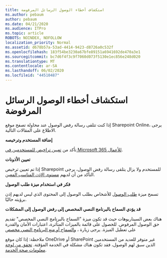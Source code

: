 ```yaml
---
title: استكشاف أخطاء الوصول الرسائل المرفوضة
ms.author: pebaum
author: pebaum
ms.date: 04/21/2020
ms.audience: ITPro
ms.topic: article
ROBOTS: NOINDEX, NOFOLLOW
localization_priority: Normal
ms.assetid: d678b57a-53ad-4414-9423-d8726a0c532f
ms.openlocfilehash: 183f54be3230a67bfe89151a6941692de470a3e1
ms.sourcegitcommit: bc7d6f4f3c9f7060d073f5130e1ec856e248d020
ms.translationtype: MT
ms.contentlocale: ar-SA
ms.lasthandoff: 06/02/2020
ms.locfileid: "44510487"
---
```

# <a name="troubleshoot-access-denied-messages"></a>استكشاف أخطاء الوصول الرسائل المرفوضة

إذا كنت تتلقى رسالة رفض الوصول عند محاولة تصفح موقع Sharepoint Online، يرجى الاطلاع على المقالات التالية.

**إضافة المستخدم وترخيصه**

تأكد من [تعيين تراخيص للمستخدمين في Microsoft 365 للأعمال](https://docs.microsoft.com/microsoft-365/admin/add-users/add-users).

**تعيين الأذونات**

إذا تم تعيين ترخيص Sharepoint للمستخدم ولا يزال يتلقى رسالة رفض الوصول، يرجى التأكد من أن لديهم [مستوى الإذن المناسب المعين](https://docs.microsoft.com/sharepoint/understanding-permission-levels).

**فكر في استخدام ميزة طلب الوصول**

تسمح ميزة [طلب الوصول](https://support.office.com/article/Set-up-and-manage-access-requests-94B26E0B-2822-49D4-929A-8455698654B3) للأشخاص بطلب الوصول إلى المحتوى الذي ليس لديهم إذن برؤيته حاليًا. 

**قد يؤدي السماح بالبرنامج النصي المخصص إلى رفض الوصول إلى المشكلات**

هناك بعض السيناريوهات حيث قد تكون ميزة "السماح بالبرنامج النصي المخصص" تقديم حق الوصول المرفوض. للحصول على قائمة بالميزات المتأثرة، اعتبارات الأمان والقدرة على تعطيل الميزة. يرجى زيارة ، [والسماح أو منع البرنامج النصي مخصص](https://docs.microsoft.com/sharepoint/allow-or-prevent-custom-script)

ملاحظة: إذا كان موقع OneDrive أو SharePoint غير متوفر للعديد من المستخدمين الذين سبق لهم الوصول، فقد تكون هناك مشكلة في الخدمة المؤقتة. [تحقق من لوحة معلومات صحة الخدمة](https://portal.office.com/adminportal/home#/servicehealth).


  


